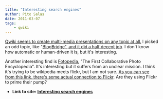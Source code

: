 ```yaml
---
title: "Interesting search engines"
author: Pito Salas
date: 2011-03-07
tags:
    - qwiki
---
```


[Qwiki seems to create multi-media presentations on any topic at
all.](<http://www.qwiki.com>) I picked an odd topic, like "[BlogBridge", and
it did a half decent job](<http://www.qwiki.com/q/#!/BlogBridge>). I don't
know how automatic or human-driven it is, but it's interesting.

Another interesting find is [Fotopedia](<http://www.fotopedia.com>), "The
First Collaborative Photo Encyclopedia". It's interesting but it suffers from
an unclear mission. I think it's trying to be wikipedia meets flickr, but I am
not sure. [As you can see from this link, there's some actual connection to
Flickr](<http://www.fotopedia.com/items/flickr-3255348609>). Are they using
Flickr to prime their pump?


* **Link to site:** **[Interesting search engines](None)**
